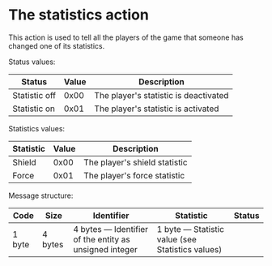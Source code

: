 # The statistics action

This action is used to tell all the players of the game that someone has changed one of its statistics.

Status values:

| Status        | Value | Description                           |
|---------------|-------|---------------------------------------|
| Statistic off | 0x00  | The player's statistic is deactivated |
| Statistic on  | 0x01  | The player's statistic is activated   |

Statistics values:

| Statistic      | Value | Description                          |
|----------------|-------|--------------------------------------|
| Shield         | 0x00  | The player's shield statistic        |
| Force          | 0x01  | The player's force statistic         |

Message structure:

| Code   | Size    | Identifier                                              | Statistic                                        | Status                                      |
|--------|---------|---------------------------------------------------------|--------------------------------------------------|---------------------------------------------|
| 1 byte | 4 bytes | 4 bytes — Identifier of the entity as unsigned integer  | 1 byte — Statistic value (see Statistics values) | | 1 byte - Status value (see Status values) |
